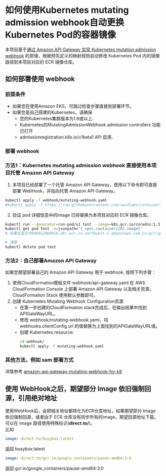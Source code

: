# 如何使用Kubernetes mutating admission webhook自动更换Kubernetes Pod的容器镜像

本项目基于[通过 Amazon API Gateway 实现 Kubernetes mutation admission webhook](https://github.com/aws-samples/amazon-api-gateway-mutating-webhook-for-k8) 的原理，根据预先定义的映射规则自动修改 Kubernetes Pod 内的镜像路径到本项目对应的 ECR 镜像仓库。

## 如何部署使用 webhook
### 前提条件
- 如果您在使用Amazon EKS，可跳过检查步骤直接到部署环节。
- 如果您是自己搭建的Kubernetes，请确保
    - 您的Kubernetes集群版本为1.9或以上.
    - Kubernetes的MutatingAdmissionWebhook admission controllers 功能已打开
    - admissionregistration.k8s.io/v1beta1 API 启用.

### 部署 webhook
### 方法1：Kubernetes mutating admission webhook 直接使用本项目托管 Amazon API Gateway
1. 本项目已经部署了一个托管 Amazon API Gateway，使用以下命令即可直接部署 WebHook，并指向托管 Amazon API Gateway。
```bash
kubectl apply -f webhook/mutating-webhook.yaml
#kubectl apply -f https://raw.githubusercontent.com/nwcdlabs/container-mirror/master/webhook/mutating-webhook.yaml
```

2. 验证 pod 详细信息中的image 已经替换为本项目对应的 ECR 镜像仓库。
```bash
kubectl run --generator=run-pod/v1 test --image=k8s.gcr.io/coredns:1.3.1
kubectl get pod test -o=jsonpath='{.spec.containers[0].image}'
# 结果应显示为048912060910.dkr.ecr.cn-northwest-1.amazonaws.com.cn/gcr/google_containers/coredns:1.3.1

# 清理
kubectl delete pod test
```

### 方法2：自己部署Amazon API Gateway
如果您期望部署自己的 Amazon API Gateway 用于 webhook, 按照下列步骤：
1. 使用CloudFormation模板文件 webhook/api-gateway.yaml 在 AWS CloudFormation Console 上部署 Amazon API Gateway 以及相关资源，CloudFormation Stack 使用默认参数即可。
2. 创建 Kubernetes Mutating Webhook Configuration资源
    - 在第一步创建的CloudFormation stack完成后，在输出结果中找到 APIGateWayURL。
    - 修改 webhook/mutating-webhook.yaml，将 webhooks.clientConfig.url 的值替换为上面找到的APIGateWayURL值。
    - 创建 Kubernetes resource:
        ```bash
        cd webhook/
        kubectl apply -f mutating-webhook.yaml
        ```

### 其他方法，例如 sam 部署方式
详情参考 [amazon-api-gateway-mutating-webhook-for-k8](https://github.com/aws-samples/amazon-api-gateway-mutating-webhook-for-k8)

## 使用 WebHook之后，期望部分 Image 依旧强制回源，引用绝对地址
  使用WebHook后，会把相关地址都转化为ECR仓库地址，如果期望部分 Image 依旧强制回源，或者由于 ECR 仓库没有同步所有的image，期望回源地址下载。可以在 image 路径使用特殊标识(**direct.to/**)。  
比如
```yaml
image: direct.to/busybox:latest
```
返回 busybox:latest

```yaml
image: direct.to/gcr.io/google_containers/pause-amd64:3.0
```
返回 gcr.io/google_containers/pause-amd64:3.0